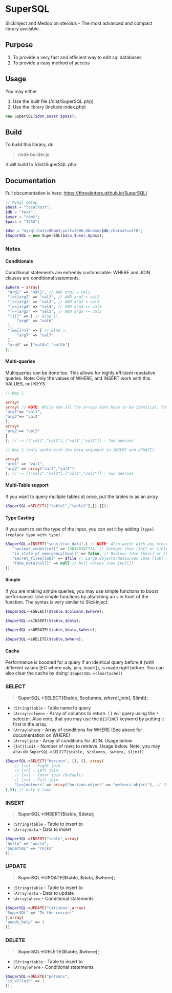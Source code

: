 # SuperSQL
SlickInject and Medoo on steroids - The most advanced and compact library available.

## Purpose

1. To provide a very fast and efficient way to edit sql databases
2. To provide a easy method of access

## Usage
You may either

1. Use the built file (/dist/SuperSQL.php)
2. Use the library (include index.php)

```php
new SuperSQL($dsn,$user,$pass);
```
## Build
To build this library, do 

> node builder.js

It will build to /dist/SuperSQL.php

## Documentation

Full documentation is here: https://threeletters.github.io/SuperSQL/


```php
// MySql setup
$host = "localhost";
$db = "test";
$user = "root";
$pass = "1234";

$dsn = "mysql:host=$host;port=3306;dbname=$db;charset=utf8";
$SuperSQL = new SuperSQL($dsn,$user,$pass);
```

### Notes
#### Conditionals
Conditional statements are extremly customisable. WHERE and JOIN clauses are conditional statements. 

```php
$where = array(
 "arg1" => "val1", // AND arg1 = val1
 "[>>]arg2" => "val2", // AND arg2 > val2
 "[<<]arg3" => "val3", // AND arg3 < val3
 "[>=]arg4" => "val4", // AND arg4 >= val4
 "[<=]arg5" => "val5", // AND arg5 <= val5
 "[||]" => [ // Bind ||.
     "arg6" => "val6"
 ],
 "[&&][>>]" => [ // Bind >.
     "arg7" => "val7"
 ],
 "arg8" => ["val8a","val8b"]
);
```

#### Multi-queries
Multiqueries can be done too. This allows for highly efficient repetative queries. Note: Only the values of WHERE, and INSERT work with this. VALUES, not KEYS.

```php
// Way 1

array(
array( // NOTE: While the all the arrays dont have to be identical, the first one should have the most items
"arg1"=> "val1",
"arg2"=> "val2"
),
array(
"arg2"=> "val3"
}
); // -> [["val1","val2"],["val1","val3"]] - Two queries

// Way 2 (only works with the data argument in INSERT and UPDATE)

array(
"arg1" => "val1",
"arg2" => array("val2","val3")
); // -> [["val1","val2"],["val1","val3"]] - Two queries
```
#### Multi-Table support
If you want to query multiple tables at once, put the tables in as an array

```php
$SuperSQL->SELECT(["table1","table2"],[],[]);
```

#### Type Casting
If you want to set the type of the input, you can set it by adding `[type] (replace type with type)`.

```php
$SuperSQL->INSERT("sensitive_data",[ // NOTE: Also works with any other query. ALSO NOTE: Types are case-insensitive
   "nuclear_codes[int]" => 138148347734, // Integer (Use [int] or [integer]
   "in_state_of_emergency[bool]" => false, // Boolean (Use [bool] or [boolean]
   "secret_files[lob]" => $file // Large Objects/Resources (Use [lob] or [resource])
   "fake_data[null]" => null // Null values (use [null])
]);
```

#### Simple
If you are making simple queries, you may use simple functions to boost performance. Use simple functions by attatching an `s` in front of the function. The syntax is very similar to SlickInject.

```php
$SuperSQL->sSELECT($table,$columns,$where);

$SuperSQL->sINSERT($table,$data);

$SuperSQL->sUPDATE($table,$data,$where);

$SuperSQL->sDELETE($table,$where);
```

#### Cache
Performance is boosted for a query if an identical query before it (with different values [EG where vals, join, insert]), is made right before. You can also clear the cache by doing: `$SuperSQL->clearCache()`

### SELECT
> **SuperSQL->SELECT($table, $columns, $where[,$join[, $limit);**

* `(String)table` - Table name to query
* `(Array)columns` - Array of columns to return. `[]` will query using the `*` selector. Also note, that you may use the `DISTINCT` keyword by putting it first in the array.
* `(Array)where` - Array of conditions for WHERE (See above for documentation on WHERE)
* `(Array)join` - Array of conditions for JOIN. Usage below
* `{Int}limit` - Number of rows to retrieve. Usage below. Note, you may also do `SuperSQL->SELECT($table, $columns, $where, $limit)`

```php
$SuperSQL->SELECT("horizon", [], [], array(
    // [>>] - Right join
    // [<<] - Left join
    // [><] - Inner join (Default)
    // [<>] - Full join
    "[><]meteors" => array("horizon.object" => "meteors.object"), // JOIN
),5); // only 5 rows
```

### INSERT
> **SuperSQL->INSERT($table, $data);**

* `(String)table` - Table to insert to
* `(Array)data` - Data to insert

```php
$SuperSQL->INSERT("table",array(
"hello" => "world",
"SuperSQL" => "rocks"
));
```
### UPDATE
> **SuperSQL->UPDATE($table, $data, $where);**

* `(String)table` - Table to insert to
* `(Array)data` - Data to update
* `(Array)where` - Conditional statements

```php
$SuperSQL->UPDATE("citizens",array(
"SuperSQL" => "To the rescue!"
),array(
"needs_help" => 1
));
```

### DELETE
> **SuperSQL->DELETE($table, $where);**

* `(String)table` - Table to insert to
* `(Array)where` - Conditional statements

```php
$SuperSQL->DELETE("persons",
"is_villain" => 1
));
```

